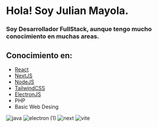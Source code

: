 # Hola! Soy Julian Mayola.
### Soy Desarrollador FullStack, aunque tengo mucho conocimiento en muchas areas.
## Conocimiento en:
  * [React](https://react.dev/reference/react)
  * [NextJS](https://nextjs.org/docs/getting-started/installation)
  * [NodeJS](https://nodejs.org/api/)
  * [TailwindCSS](https://tailwindcss.com/docs/installation)
  * [ElectronJS](https://www.electronjs.org/docs/latest/)
  * PHP
  * Basic Web Desing


![java](https://github.com/jmayola/jmayola/assets/133812832/b414657f-634c-45a1-a83e-cfeab6b7b6d6)
![electron (1)](https://github.com/jmayola/jmayola/assets/133812832/9cbadd42-b8c9-45d5-8794-27aab6c4d685)
![next](https://github.com/jmayola/jmayola/assets/133812832/76d33855-595d-48dd-bbb2-782c41333eb4)
![vite](https://github.com/jmayola/jmayola/assets/133812832/e28f48dd-f55e-4c61-8864-c89d213936c5)
